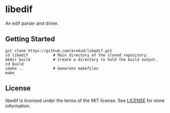 # libedif

An edif parser and driver.

## Getting Started

```
git clone https://github.com/arn4ud/libedif.git
cd libedif           # Main directory of the cloned repository.
mkdir build          # Create a directory to hold the build output.
cd build
cmake ..             # Generate makefiles
make
```

## License

libedif is licensed under the terms of the MIT license.
See [LICENSE](LICENSE) for more information.

